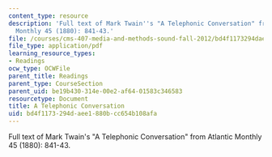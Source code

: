 ```yaml
---
content_type: resource
description: 'Full text of Mark Twain''s "A Telephonic Conversation" from Atlantic
  Monthly 45 (1880): 841-43.'
file: /courses/cms-407-media-and-methods-sound-fall-2012/bd4f1173294daee1880bcc654b108afa_MITCMS_407F12_Twain.pdf
file_type: application/pdf
learning_resource_types:
- Readings
ocw_type: OCWFile
parent_title: Readings
parent_type: CourseSection
parent_uid: be19b430-314e-00e2-af64-01583c346583
resourcetype: Document
title: A Telephonic Conversation
uid: bd4f1173-294d-aee1-880b-cc654b108afa
---
```

Full text of Mark Twain's "A Telephonic Conversation" from Atlantic Monthly 45 (1880): 841-43.

